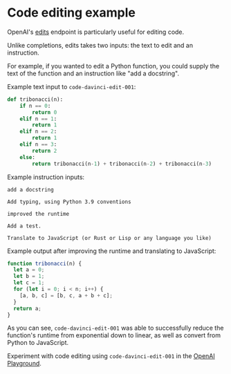 # Code editing example

OpenAI's [edits](https://openai.com/blog/gpt-3-edit-insert/) endpoint is particularly useful for editing code.

Unlike completions, edits takes two inputs: the text to edit and an instruction.

For example, if you wanted to edit a Python function, you could supply the text of the function and an instruction like "add a docstring".

Example text input to `code-davinci-edit-001`:

```python
def tribonacci(n):
    if n == 0:
        return 0
    elif n == 1:
        return 1
    elif n == 2:
        return 1
    elif n == 3:
        return 2
    else:
        return tribonacci(n-1) + tribonacci(n-2) + tribonacci(n-3)
```

Example instruction inputs:

```text
add a docstring
```

```text
Add typing, using Python 3.9 conventions
```

```text
improved the runtime
```

```text
Add a test.
```

```text
Translate to JavaScript (or Rust or Lisp or any language you like)
```

Example output after improving the runtime and translating to JavaScript:

```JavaScript
function tribonacci(n) {
  let a = 0;
  let b = 1;
  let c = 1;
  for (let i = 0; i < n; i++) {
    [a, b, c] = [b, c, a + b + c];
  }
  return a;
}
```

As you can see, `code-davinci-edit-001` was able to successfully reduce the function's runtime from exponential down to linear, as well as convert from Python to JavaScript.

Experiment with code editing using `code-davinci-edit-001` in the [OpenAI Playground](https://beta.openai.com/playground?mode=edit&model=code-davinci-edit-001).
